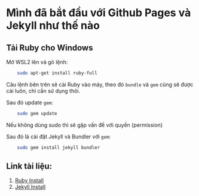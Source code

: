 # Mình đã bắt đầu với Github Pages và Jekyll như thế nào

## Tải Ruby cho Windows

Mở WSL2 lên và gõ lệnh:

```bash
    sudo apt-get install ruby-full
```

Câu lệnh bên trên sẽ cài Ruby vào máy, theo đó `bundle` và `gem` cũng sẽ được cài luôn, chỉ cần sử dụng thôi.

Sau đó update `gem`:

```bash
    sudo gem update
```

Nếu không dùng sudo thì sẽ gặp vấn đề với quyền (permission)

Sau đó là cài đặt Jekyll và Bundler với `gem`:

```bash
    sudo gem install jekyll bundler
```

## Link tài liệu:

1. [Ruby Install](https://www.ruby-lang.org/en/documentation/installation/#apt)
2. [Jekyll Install](https://jekyllrb.com/docs/installation/windows/)
